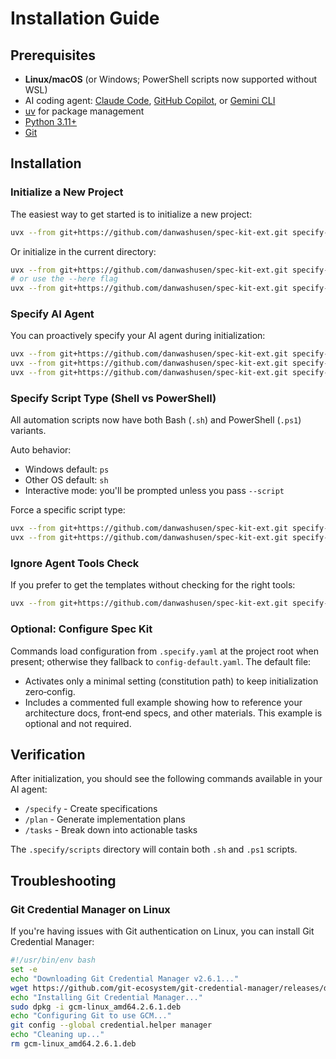 # Installation Guide

## Prerequisites

- **Linux/macOS** (or Windows; PowerShell scripts now supported without WSL)
- AI coding agent: [Claude Code](https://www.anthropic.com/claude-code), [GitHub Copilot](https://code.visualstudio.com/), or [Gemini CLI](https://github.com/google-gemini/gemini-cli)
- [uv](https://docs.astral.sh/uv/) for package management
- [Python 3.11+](https://www.python.org/downloads/)
- [Git](https://git-scm.com/downloads)

## Installation

### Initialize a New Project

The easiest way to get started is to initialize a new project:

```bash
uvx --from git+https://github.com/danwashusen/spec-kit-ext.git specify-ext init <PROJECT_NAME>
```

Or initialize in the current directory:

```bash
uvx --from git+https://github.com/danwashusen/spec-kit-ext.git specify-ext init .
# or use the --here flag
uvx --from git+https://github.com/danwashusen/spec-kit-ext.git specify-ext init --here
```

### Specify AI Agent

You can proactively specify your AI agent during initialization:

```bash
uvx --from git+https://github.com/danwashusen/spec-kit-ext.git specify-ext init <project_name> --ai claude
uvx --from git+https://github.com/danwashusen/spec-kit-ext.git specify-ext init <project_name> --ai gemini
uvx --from git+https://github.com/danwashusen/spec-kit-ext.git specify-ext init <project_name> --ai copilot
```

### Specify Script Type (Shell vs PowerShell)

All automation scripts now have both Bash (`.sh`) and PowerShell (`.ps1`) variants.

Auto behavior:
- Windows default: `ps`
- Other OS default: `sh`
- Interactive mode: you'll be prompted unless you pass `--script`

Force a specific script type:
```bash
uvx --from git+https://github.com/danwashusen/spec-kit-ext.git specify-ext init <project_name> --script sh
uvx --from git+https://github.com/danwashusen/spec-kit-ext.git specify-ext init <project_name> --script ps
```

### Ignore Agent Tools Check

If you prefer to get the templates without checking for the right tools:

```bash
uvx --from git+https://github.com/danwashusen/spec-kit-ext.git specify-ext init <project_name> --ai claude --ignore-agent-tools
```

### Optional: Configure Spec Kit

Commands load configuration from `.specify.yaml` at the project root when present; otherwise they fallback to `config-default.yaml`. The default file:
- Activates only a minimal setting (constitution path) to keep initialization zero‑config.
- Includes a commented full example showing how to reference your architecture docs, front‑end specs, and other materials. This example is optional and not required.

## Verification

After initialization, you should see the following commands available in your AI agent:
- `/specify` - Create specifications
- `/plan` - Generate implementation plans  
- `/tasks` - Break down into actionable tasks

The `.specify/scripts` directory will contain both `.sh` and `.ps1` scripts.

## Troubleshooting

### Git Credential Manager on Linux

If you're having issues with Git authentication on Linux, you can install Git Credential Manager:

```bash
#!/usr/bin/env bash
set -e
echo "Downloading Git Credential Manager v2.6.1..."
wget https://github.com/git-ecosystem/git-credential-manager/releases/download/v2.6.1/gcm-linux_amd64.2.6.1.deb
echo "Installing Git Credential Manager..."
sudo dpkg -i gcm-linux_amd64.2.6.1.deb
echo "Configuring Git to use GCM..."
git config --global credential.helper manager
echo "Cleaning up..."
rm gcm-linux_amd64.2.6.1.deb
```
